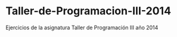Taller-de-Programacion-III-2014
===============================

Ejercicios de la asignatura Taller de Programación III año 2014
